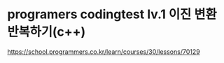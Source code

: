 # programers codingtest lv.1 이진 변환 반복하기(c++)
https://school.programmers.co.kr/learn/courses/30/lessons/70129
